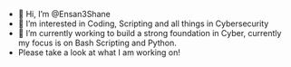 - 👋 Hi, I’m @Ensan3Shane
- 👀 I’m interested in Coding, Scripting and all things in Cybersecurity 
- 🌱 I’m currently working to build a strong foundation in Cyber, currently my focus is on Bash Scripting and Python.
-  Please take a look at what I am working on!




<!---
Ensan3Shane/Ensan3Shane is a ✨ special ✨ repository because its `README.md` (this file) appears on your GitHub profile.
You can click the Preview link to take a look at your changes.
--->
